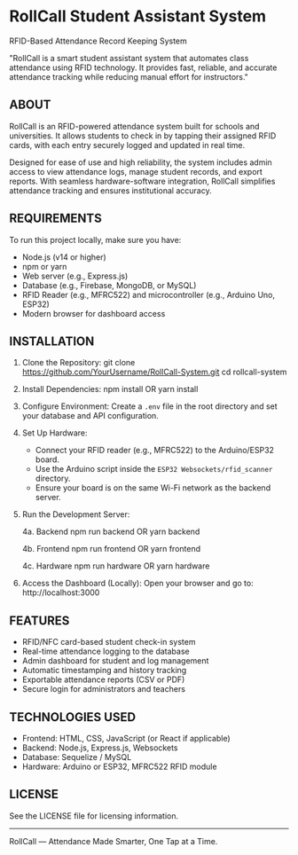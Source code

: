 # RollCall Student Assistant System

RFID-Based Attendance Record Keeping System

"RollCall is a smart student assistant system that automates class attendance using RFID technology.
It provides fast, reliable, and accurate attendance tracking while reducing manual effort for instructors."

## ABOUT

RollCall is an RFID-powered attendance system built for schools and universities. It allows students
to check in by tapping their assigned RFID cards, with each entry securely logged and updated in real time.

Designed for ease of use and high reliability, the system includes admin access to view attendance logs,
manage student records, and export reports. With seamless hardware-software integration, RollCall simplifies
attendance tracking and ensures institutional accuracy.

## REQUIREMENTS

To run this project locally, make sure you have:

- Node.js (v14 or higher)
- npm or yarn
- Web server (e.g., Express.js)
- Database (e.g., Firebase, MongoDB, or MySQL)
- RFID Reader (e.g., MFRC522) and microcontroller (e.g., Arduino Uno, ESP32)
- Modern browser for dashboard access

## INSTALLATION

1. Clone the Repository:
   git clone https://github.com/YourUsername/RollCall-System.git
   cd rollcall-system

2. Install Dependencies:
   npm install
   OR
   yarn install

3. Configure Environment:
   Create a `.env` file in the root directory and set your database and API configuration.

4. Set Up Hardware:

   - Connect your RFID reader (e.g., MFRC522) to the Arduino/ESP32 board.
   - Use the Arduino script inside the `ESP32 Websockets/rfid_scanner` directory.
   - Ensure your board is on the same Wi-Fi network as the backend server.

5. Run the Development Server:

   4a. Backend
   npm run backend
   OR
   yarn backend

   4b. Frontend
   npm run frontend
   OR
   yarn frontend

   4c. Hardware
   npm run hardware
   OR
   yarn hardware

6. Access the Dashboard (Locally):
   Open your browser and go to:
   http://localhost:3000

## FEATURES

- RFID/NFC card-based student check-in system
- Real-time attendance logging to the database
- Admin dashboard for student and log management
- Automatic timestamping and history tracking
- Exportable attendance reports (CSV or PDF)
- Secure login for administrators and teachers

## TECHNOLOGIES USED

- Frontend: HTML, CSS, JavaScript (or React if applicable)
- Backend: Node.js, Express.js, Websockets
- Database: Sequelize / MySQL
- Hardware: Arduino or ESP32, MFRC522 RFID module

## LICENSE

See the LICENSE file for licensing information.

---

RollCall — Attendance Made Smarter, One Tap at a Time.
